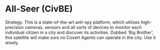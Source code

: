 # All-Seer (CivBE)

Strategy.
This is a state-of-the-art anti-spy platform, which utilizes high-precision cameras, sensors and all sorts of devices to monitor each individual citizen in a city and discover its activities. Dubbed 'Big Brother', this satellite will make sure no Covert Agents can operate in the city. Use it wisely.